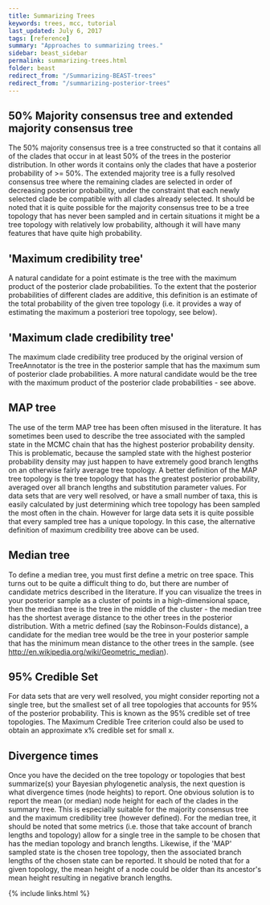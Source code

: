 ```yaml
---
title: Summarizing Trees
keywords: trees, mcc, tutorial
last_updated: July 6, 2017
tags: [reference]
summary: "Approaches to summarizing trees."
sidebar: beast_sidebar
permalink: summarizing-trees.html
folder: beast
redirect_from: "/Summarizing-BEAST-trees"
redirect_from: "/summarizing-posterior-trees"
---
```


## 50% Majority consensus tree and extended majority consensus tree

The 50% majority consensus tree is a tree constructed so that it contains all of the clades that occur in at least 50% of the trees in the posterior distribution. In other words it contains only the clades that have a posterior probability of >= 50%. The extended majority tree is a fully resolved consensus tree where the remaining clades are selected in order of decreasing posterior probability, under the constraint that each newly selected clade be compatible with all clades already selected. It should be noted that it is quite possible for the majority consensus tree to be a tree topology that has never been sampled and in certain situations it might be a tree topology with relatively low probability, although it will have many features that have quite high probability.

## 'Maximum credibility tree'

A natural candidate for a point estimate is the tree with the maximum product of the posterior clade probabilities. To the extent that the posterior probabilities of different clades are additive, this definition is an estimate of the total probability of the given tree topology (i.e. it provides a way of estimating the maximum a posteriori tree topology, see below).

## 'Maximum clade credibility tree'

The maximum clade credibility tree produced by the original version of TreeAnnotator is the tree in the posterior sample that has the maximum sum of posterior clade probabilities. A more natural candidate would be the tree with the maximum product of the posterior clade probabilities - see above.

## MAP tree
The use of the term MAP tree has been often misused in the literature. It has sometimes been used to describe the tree associated with the sampled state in the MCMC chain that has the highest posterior probability density. This is problematic, because the sampled state with the highest posterior probability density may just happen to have extremely good branch lengths on an otherwise fairly average tree topology. A better definition of the MAP tree topology is the tree topology that has the greatest posterior probability, averaged over all branch lengths and substitution parameter values. For data sets that are very well resolved, or have a small number of taxa, this is easily calculated by just determining which tree topology has been sampled the most often in the chain. However for large data sets it is quite possible that every sampled tree has a unique topology. In this case, the alternative definition of maximum credibility tree above can be used.

## Median tree
To define a median tree, you must first define a metric on tree space. This turns out to be quite a difficult thing to do, but there are number of candidate metrics described in the literature. If you can visualize the trees in your posterior sample as a cluster of points in a high-dimensional space, then the median tree is the tree in the middle of the cluster - the median tree has the shortest average distance to the other trees in the posterior distribution. With a metric defined (say the Robinson-Foulds distance), a candidate for the median tree would be the tree in your posterior sample that has the minimum mean distance to the other trees in the sample. (see http://en.wikipedia.org/wiki/Geometric_median).

## 95% Credible Set
For data sets that are very well resolved, you might consider reporting not a single tree, but the smallest set of all tree topologies that accounts for 95% of the posterior probability. This is known as the 95% credible set of tree topologies.
The Maximum Credible Tree criterion could also be used to obtain an approximate x% credible set for small x.

## Divergence times
Once you have the decided on the tree topology or topologies that best summarize(s) your Bayesian phylogenetic analysis, the next question is what divergence times (node heights) to report. One obvious solution is to report the mean (or median) node height for each of the clades in the summary tree. This is especially suitable for the majority consensus tree and the maximum credibility tree (however defined). For the median tree, it should be noted that some metrics (i.e. those that take account of branch lengths and topology) allow for a single tree in the sample to be chosen that has the median topology and branch lengths. Likewise, if the 'MAP' sampled state is the chosen tree topology, then the associated branch lengths of the chosen state can be reported.
It should be noted that for a given topology, the mean height of a node could be older than its ancestor's mean height resulting in negative branch lengths.

{% include links.html %}

